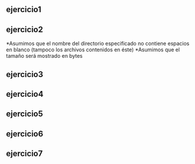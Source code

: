 ## ejercicio1
## ejercicio2
*Asumimos que el nombre del directorio especificado no contiene espacios en blanco (tampoco los archivos contenidos en éste)
*Asumimos que el tamaño será mostrado en bytes

## ejercicio3
## ejercicio4
## ejercicio5
## ejercicio6
## ejercicio7